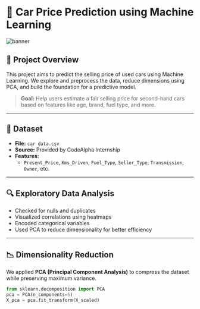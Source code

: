 # 🚗 Car Price Prediction using Machine Learning

![banner](https://img.freepik.com/free-vector/automobile-sales-abstract-concept-illustration_335657-4132.jpg?w=1060&t=st=1719311114~exp=1719311714~hmac=cfca92a183ee4d58fbd74ea66a95c5e0ec8be6480b00c3d3e03ec7f88b1f1874)

## 📌 Project Overview

This project aims to predict the selling price of used cars using Machine Learning. We explore and preprocess the data, reduce dimensions using PCA, and build the foundation for a predictive model.  

> **Goal:** Help users estimate a fair selling price for second-hand cars based on features like age, brand, fuel type, and more.

---

## 📂 Dataset

- **File:** `car data.csv`
- **Source:** Provided by CodeAlpha Internship
- **Features:**
  - `Present_Price`, `Kms_Driven`, `Fuel_Type`, `Seller_Type`, `Transmission`, `Owner`, etc.

---

## 🔍 Exploratory Data Analysis

- Checked for nulls and duplicates
- Visualized correlations using heatmaps
- Encoded categorical variables
- Used PCA to reduce dimensionality for better efficiency

---

## 📉 Dimensionality Reduction

We applied **PCA (Principal Component Analysis)** to compress the dataset while preserving maximum variance.

```python
from sklearn.decomposition import PCA
pca = PCA(n_components=5)
X_pca = pca.fit_transform(X_scaled)
